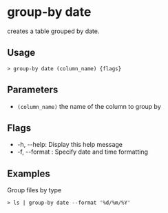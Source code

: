 # group-by date

creates a table grouped by date.

## Usage

```shell
> group-by date (column_name) {flags}
```

## Parameters

- `(column_name)` the name of the column to group by

## Flags

- -h, --help: Display this help message
- -f, --format <string>: Specify date and time formatting

## Examples

Group files by type

```shell
> ls | group-by date --format '%d/%m/%Y'
```
